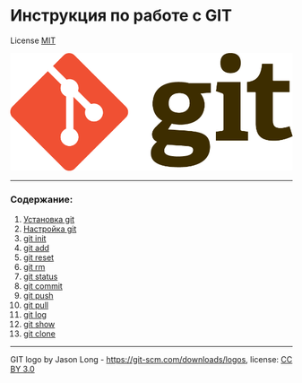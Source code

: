 # Инструкция по работе с GIT

License [MIT](./license.md)

[![git-logo](./assets/Git-Logo-2Color.png)](https://git-scm.com/)

---

### Содержание:

1. [Установка git](./git_install.md)
2. [Настройка git](./git_configuration.md)
3. [git init](./init.md)
4. [git add](./add.md)
5. [git reset](./reset.md)
6. [git rm](./rm.md)
7. [git status](./status.md)
8. [git commit](./commit.md)
9. [git push](./push.md)
10. [git pull](./pull.md)
11. [git log](./log.md)
12. [git show](./show.md)
13. [git clone](./clone.md)

---

GIT logo by Jason Long - https://git-scm.com/downloads/logos, license: [CC BY 3.0](https://creativecommons.org/licenses/by/3.0/)
